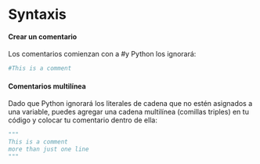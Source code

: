 # Syntaxis

#### Crear un comentario
Los comentarios comienzan con a #y Python los ignorará:

```python
#This is a comment
```

#### Comentarios multilínea
Dado que Python ignorará los literales de cadena que no estén asignados a una variable, puedes agregar una cadena multilínea (comillas triples) en tu código y colocar tu comentario dentro de ella:

```python
"""
This is a comment
more than just one line
"""
```